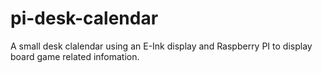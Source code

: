 # pi-desk-calendar
A small desk clalendar using an E-Ink display and Raspberry PI to display board game related infomation.
